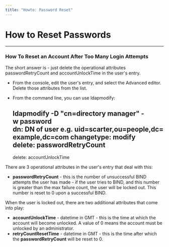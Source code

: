 ```yaml
---
title: "Howto: Password Reset"
---
```


# How to Reset Passwords
----------------------

### How To Reset an Account After Too Many Login Attempts

The short answer is - just delete the operational attributes passwordRetryCount and accountUnlockTime in the user's entry.

-   From the console, edit the user's entry, and select the Advanced editor. Delete those attributes from the list.
-   From the command line, you can use ldapmodify:

    ldapmodify -D "cn=directory manager" -w password
    dn: DN of user e.g. uid=scarter,ou=people,dc=example,dc=com
    changetype: modify
    delete: passwordRetryCount
    -
    delete: accountUnlockTime

There are 3 operational attributes in the user's entry that deal with this:

-   **passwordRetryCount** - this is the number of unsuccessful BIND attempts the user has made - if the user tries to BIND, and this number is greater than the max failure count, the user will be locked out. This number is reset to 0 upon a successful BIND.

When the user is locked out, there are two additional attributes that come into play:

-   **accountUnlockTime** - datetime in GMT - this is the time at which the account will become unlocked. A value of 0 means the account must be unlocked by an administrator.
-   **retryCountResetTime** - datetime in GMT - this is the time after which the **passwordRetryCount** will be reset to 0.

